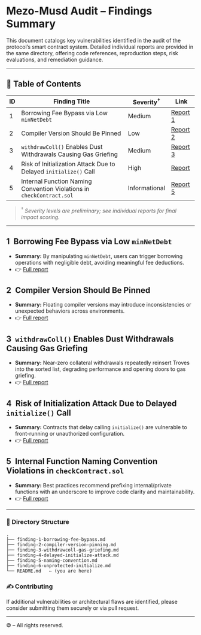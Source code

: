 # Mezo-Musd Audit – Findings Summary

This document catalogs key vulnerabilities identified in the audit of the protocol’s smart contract system. Detailed individual reports are provided in the same directory, offering code references, reproduction steps, risk evaluations, and remediation guidance.

---

## 📑 Table of Contents

| ID | Finding Title                                                         | Severity<sup>†</sup> | Link                                                 |
| -- | --------------------------------------------------------------------- | -------------------- | ---------------------------------------------------- |
| 1  | Borrowing Fee Bypass via Low `minNetDebt`                             | Medium               | [Report 1](./Borrow_Fee_Bypass.md)      |
| 2  | Compiler Version Should Be Pinned                                     | Low                  | [Report 2](./Compiler_Version_Should_Be_Pinned.md)  |
| 3  | `withdrawColl()` Enables Dust Withdrawals Causing Gas Griefing        | Medium                 | [Report 3](./Gas_Griefing_Via_Tiny_Collatral.md) |
| 4  | Risk of Initialization Attack Due to Delayed `initialize()` Call      | High                 | [Report](./Initialization_Attack_Due_To_Delayed_Call.md)  |
| 5  | Internal Function Naming Convention Violations in `checkContract.sol` | Informational        | [Report 5](./Internal_Function_Naming_Convention.md)         |

> <sup>†</sup> *Severity levels are preliminary; see individual reports for final impact scoring.*

---

## 1 Borrowing Fee Bypass via Low `minNetDebt`

* **Summary:** By manipulating `minNetDebt`, users can trigger borrowing operations with negligible debt, avoiding meaningful fee deductions.
* 👉 [Full report](./Borrow_Fee_Bypass.md)

## 2 Compiler Version Should Be Pinned

* **Summary:** Floating compiler versions may introduce inconsistencies or unexpected behaviors across environments.
* 👉 [Full report](./Compiler_Version_Should_Be_Pinned.md)

## 3 `withdrawColl()` Enables Dust Withdrawals Causing Gas Griefing

* **Summary:** Near-zero collateral withdrawals repeatedly reinsert Troves into the sorted list, degrading performance and opening doors to gas griefing.
* 👉 [Full report](./Gas_Griefing_Via_Tiny_Collatral.md)

## 4 Risk of Initialization Attack Due to Delayed `initialize()` Call

* **Summary:** Contracts that delay calling `initialize()` are vulnerable to front-running or unauthorized configuration.
* 👉 [Full report](./Initialization_Attack_Due_To_Delayed_Call.md)

## 5 Internal Function Naming Convention Violations in `checkContract.sol`

* **Summary:** Best practices recommend prefixing internal/private functions with an underscore to improve code clarity and maintainability.
* 👉 [Full report](./Internal_Function_Naming_Convention.md)

---

### 📂 Directory Structure

```
.
├── finding-1-borrowing-fee-bypass.md
├── finding-2-compiler-version-pinning.md
├── finding-3-withdrawcoll-gas-griefing.md
├── finding-4-delayed-initialize-attack.md
├── finding-5-naming-convention.md
├── finding-6-unprotected-initialize.md
└── README.md   ← (you are here)
```

### ✍️ Contributing

If additional vulnerabilities or architectural flaws are identified, please consider submitting them securely or via pull request.

---

© <?= date('Y') ?> <?= $ownerName ?? "AuditDrop" ?> – All rights reserved.
